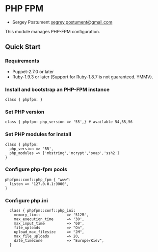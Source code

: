 PHP FPM
======

* Sergey Postument <segrey.postument@gmail.com>

This module manages PHP-FPM configuration.

## Quick Start

### Requirements

* Puppet-2.7.0 or later
* Ruby-1.9.3 or later (Support for Ruby-1.8.7 is not guaranteed. YMMV).

### Install and bootstrap an PHP-FPM instance

```puppet
class { phpfpm: }
```

### Set PHP version

```puppet
class { phpfpm: php_version => '55',} # available 54,55,56
```
### Set PHP modules for install

```puppet
class { phpfpm:
  php_version => '55',
  php_modules => ['mbstring','mcrypt','soap','ssh2']
}
```
### Configure php-fpm pools

```puppet
phpfpm::conf::php_fpm { "www":
  listen => '127.0.0.1:9000',
}
```
### Configure php.ini

```puppet
  class { phpfpm::conf::php_ini:
    memory_limit            => '512M',
    max_execution_time      => '30',
    max_input_time          => '60',
    file_uploads            => "On",
    upload_max_filesize     => "2M",
    max_file_uploads        => 20,
    date_timezone           => "Europe/Kiev",
  }
```
